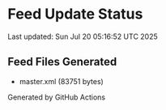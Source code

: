 # Feed Update Status
Last updated: Sun Jul 20 05:16:52 UTC 2025

## Feed Files Generated
- master.xml (83751 bytes)

Generated by GitHub Actions
